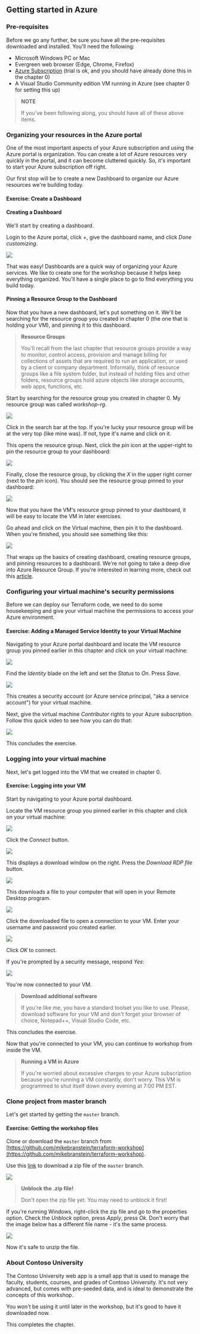 ## Getting started in Azure

### Pre-requisites

Before we go any further, be sure you have all the pre-requisites downloaded and installed. You'll need the following:

* Microsoft Windows PC or Mac
* Evergreen web browser (Edge, Chrome, Firefox)
* [Azure Subscription](https://azure.microsoft.com) (trial is ok, and you should have already done this in the chapter 0)
* A Visual Studio Community edition VM running in Azure (see chapter 0 for setting this up)

> **NOTE**
>
> If you've been following along, you should have all of these above items. 

### Organizing your resources in the Azure portal

One of the most important aspects of your Azure subscription and using the Azure portal is organization. You can create a lot of Azure resources very quickly in the portal, and it can become cluttered quickly. So, it's important to start your Azure subscription off right.

Our first stop will be to create a new Dashboard to organize our Azure resources we're building today.

<h4 class="exercise-start">
    <b>Exercise</b>: Create a Dashboard
</h4>

#### Creating a Dashboard

We'll start by creating a dashboard. 

Login to the Azure portal, click *+*, give the dashboard name, and click *Done customizing*.

<img src="images/chapter1/new-dashboard.gif" class="img-medium" />

That was easy! Dashboards are a quick way of organizing your Azure services. We like to create one for the workshop because it helps keep everything organized. You'll have a single place to go to find everything you build today.

#### Pinning a Resource Group to the Dashboard

Now that you have a new dashboard, let's put something on it. We'll be searching for the resource group you created in chapter 0 (the one that is holding your VM), and pinning it to this dashboard.

> **Resource Groups** 
>
> You'll recall from the last chapter that resource groups provide a way to monitor, control access, provision and manage billing for collections of assets that are required to run an application, or used by a client or company department. Informally, think of resource groups like a file system folder, but instead of holding files and other folders, resource groups hold azure objects like storage accounts, web apps, functions, etc.

Start by searching for the resource group you created in chapter 0. My resource group was called *workshop-rg*. 

<img src="images/chapter1/find-resource-group.gif" class="img-override" />

Click in the search bar at the top. If you're lucky your resource group will be at the very top (like mine was). If not, type it's name and click on it.

This opens the resource group. Next, click the *pin* icon at the upper-right to pin the resource group to your dashboard:

<img src="images/chapter1/pin-resource-group.png" class="img-large" />

Finally, close the resource group, by clicking the *X* in the upper right corner (next to the *pin* icon). You should see the resource group pinned to your dashboard:

<img src="images/chapter1/pinned.png" class="img-medium" />

Now that you have the VM's resource group pinned to your dashboard, it will be easy to locate the VM in later exercises.

Go ahead and click on the Virtual machine, then pin it to the dashboard. When you're finished, you should see something like this:

<img src="images/chapter1/vm-pin.gif" class="img-medium" />

<div class="exercise-end"></div>

That wraps up the basics of creating dashboard, creating resource groups, and pinning resources to a dashboard. We're not going to take a deep dive into Azure Resource Group. If you're interested in learning more, check out this [article](https://docs.microsoft.com/en-us/azure/azure-resource-manager/resource-group-portal).

### Configuring your virtual machine's security permissions

Before we can deploy our Terraform code, we need to do some housekeeping and give your virtual machine the permissions to access your Azure environment.

<h4 class="exercise-start">
    <b>Exercise</b>: Adding a Managed Service Identity to your Virtual Machine
</h4>


Navigating to your Azure portal dashboard and locate the VM resource group you pinned earlier in this chapter and click on your virtual machine:

<img src="images/chapter1/click-vm.png" class="img-override" />

Find the *Identity* blade on the left and set the *Status* to *On*. Press *Save*.

<img src="images/chapter1/identity.png" class="img-override" />

This creates a security account (or Azure service principal, "aka a service account") for your virtual machine. 

Next, give the virtual machine *Contributor* rights to your Azure subscription. Follow this quick video to see how you can do that:

<img src="images/chapter1/identity-2.gif" class="img-override" />

This concludes the exercise.

<div class="exercise-end"></div>


### Logging into your virtual machine

Next, let's get logged into the VM that we created in chapter 0. 

<h4 class="exercise-start">
    <b>Exercise</b>: Logging into your VM
</h4>

Start by navigating to your Azure portal dashboard. 

Locate the VM resource group you pinned earlier in this chapter and click on your virtual machine:

<img src="images/chapter1/click-vm.png" class="img-override" />

Click the *Connect* button.

<img src="images/chapter1/connect.png"/>

This displays a download window on the right. Press the *Download RDP file* button.

<img src="images/chapter1/connect-download.png" />

This downloads a file to your computer that will open in your Remote Desktop program.

<img src="images/chapter1/connect-download-2.png" />

Click the downloaded file to open a connection to your VM. Enter your username and password you created earlier. 

<img src="images/chapter1/connect-password.png" class="img-override" />

Click *OK* to connect.

If you're prompted by a security message, respond *Yes*:

<img src="images/chapter1/connect-security.png" class="img-override" />

You're now connected to your VM. 

> **Download additional software**
>
> If you're like me, you have a standard toolset you like to use. Please, download software for your VM and don't forget your browser of choice, Notepad++, Visual Studio Code, etc.

This concludes the exercise.

<div class="exercise-end"></div>

Now that you're connected to your VM, you can continue to workshop from inside the VM. 

> **Running a VM in Azure** 
>
> If you're worried about excessive charges to your Azure subscription because you're running a VM constantly, don't worry. This VM is programmed to shut itself down every evening at 7:00 PM EST. 

### Clone project from master branch

Let's get started by getting the `master` branch.

<h4 class="exercise-start">
    <b>Exercise</b>: Getting the workshop files
</h4>

Clone or download the `master` branch from [https://github.com/mikebranstein/terraform-workshop](https://github.com/mikebranstein/terraform-workshop).

Use this [link](https://github.com/mikebranstein/terraform-workshop/archive/master.zip) to download a zip file of the `master` branch.

<img src="images/chapter1/downloaded-zip.png" class="img-small" />

> **Unblock the .zip file!** 
>
> Don't open the zip file yet. You may need to unblock it first!

If you're running Windows, right-click the zip file and go to the properties option. Check the *Unblock* option, press *Apply*, press *Ok*. Don't worry that the image below has a different file name - it's the same process.

<img src="images/chapter1/unblock.gif" />

Now it's safe to unzip the file. 

<div class="exercise-end"></div>

### About Contoso University

The Contoso University web app is a small app that is used to manage the faculty, students, courses, and grades of Contoso University. It's not very advanced, but comes with pre-seeded data, and is ideal to demonstrate the concepts of this workshop. 

You won't be using it until later in the workshop, but it's good to have it downloaded now.

This completes the chapter.

